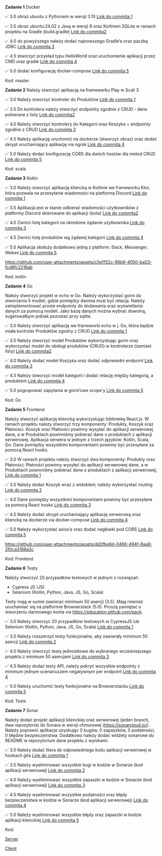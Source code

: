 **Zadanie 1** Docker

:white_check_mark: 3.0 obraz ubuntu z Pythonem w wersji 3.10 [Link do commita 1](https://hub.docker.com/r/pbednarski/kotlin-docker-example)

:white_check_mark: 3.5 obraz ubuntu:24.02 z Javą w wersji 8 oraz Kotlinem SQLite w ramach projektu na Gradle (build.gradle) [Link do commita2 ](https://hub.docker.com/r/pbednarski/kotlin-docker-example)

:white_check_mark: 4.0 do powyższego należy dodać najnowszego Gradle’a oraz paczkę JDBC [Link do commita 3](https://hub.docker.com/r/pbednarski/kotlin-docker-example)

:white_check_mark: 4.5 stworzyć przykład typu HelloWorld oraz uruchomienie aplikacji
przez CMD oraz gradle [Link do commita 4](https://hub.docker.com/r/pbednarski/kotlin-docker-example)

:white_check_mark: 5.0 dodać konfigurację docker-compose [Link do commita 5](https://hub.docker.com/r/pbednarski/kotlin-docker-example)

Kod: master

**Zadanie 2** Należy stworzyć aplikację na frameworku Play w Scali 3

:white_check_mark: 3.0 Należy stworzyć kontroler do Produktów [Link do commita 1](https://github.com/p3choco/Tech_Learning_repo/commit/af504428353d2dc30262d3736ee0a17bb86e82e5)

:white_check_mark: 3.5 Do kontrolera należy stworzyć endpointy zgodnie z CRUD - dane
pobierane z listy [Link do commita2 ](https://github.com/p3choco/Tech_Learning_repo/commit/40f6087ac8e66d45328f7d212b08f795718f00f2)

:white_check_mark: 4.0 Należy stworzyć kontrolery do Kategorii oraz Koszyka + endpointy
zgodnie z CRUD [Link do commita 3](https://github.com/p3choco/Tech_Learning_repo/commit/af504428353d2dc30262d3736ee0a17bb86e82e5)

:white_check_mark: 4.5 Należy aplikację uruchomić na dockerze (stworzyć obraz) oraz dodać
skrypt uruchamiający aplikację via ngrok [Link do commita 4](https://github.com/p3choco/Tech_Learning_repo/commit/d391d8af5375e487de35dd2631e72939e15a0a2d)

:white_check_mark: 5.0 Należy dodać konfigurację CORS dla dwóch hostów dla metod CRUD
 [Link do commita 5](https://github.com/p3choco/Tech_Learning_repo/commit/d391d8af5375e487de35dd2631e72939e15a0a2d)


Kod: scala

**Zadanie 3** Kotlin

:white_check_mark: 3.0 Należy stworzyć aplikację kliencką w Kotlinie we frameworku Ktor,
która pozwala na przesyłanie wiadomości na platformę Discord [Link do commita 1](https://github.com/p3choco/Tech_Learning_repo/commit/79e81c48abce6b8c924b8621fcd5a55c368a7a14)

:white_check_mark: 3.5 Aplikacja jest w stanie odbierać wiadomości użytkowników z
platformy Discord skierowane do aplikacji (bota) [Link do commita2 ](https://github.com/p3choco/Tech_Learning_repo/commit/7515ad9a0fd64a3db60eea2ae7a23864abfa1c06
)

:white_check_mark: 4.0 Zwróci listę kategorii na określone żądanie użytkownika [Link do commita 3](https://github.com/p3choco/Tech_Learning_repo/commit/f93c438fe50e1b1ded3dc49ce4f96339b3a64b5e
)

:white_check_mark: 4.5 Zwróci listę produktów wg żądanej kategorii [Link do commita 4](https://github.com/p3choco/Tech_Learning_repo/commit/f0d40983164238caa5dbd847b0a611d09123e9c1
)

:white_check_mark: 5.0 Aplikacja obsłuży dodatkowo jedną z platform: Slack, Messenger,
Webex
 [Link do commita 5](https://github.com/p3choco/Tech_Learning_repo/commit/763dcb5168ae8f9d3c2a6af8883977ab822e441e)




https://github.com/user-attachments/assets/c5e1152c-99b6-4050-ba53-fcd8fc2216ab


Kod: kotlin


**Zadanie 4** Go

Należy stworzyć projekt w echo w Go. Należy wykorzystać gorm do
stworzenia 5 modeli, gdzie pomiędzy dwoma musi być relacja. Należy
zaimplementować proste endpointy do dodawania oraz wyświetlania danych
za pomocą modeli. Jako bazę danych można wybrać dowolną, sugerowałbym
jednak pozostać przy sqlite.

:white_check_mark: 3.0 Należy stworzyć aplikację we frameworki echo w j. Go, która będzie
miała kontroler Produktów zgodny z CRUD [Link do commita 1](https://github.com/p3choco/Tech_Learning_repo/commit/ecaf27663690db6cba6b881ec902a93b4bcee7e8
)

:white_check_mark: 3.5 Należy stworzyć model Produktów wykorzystując gorm oraz
wykorzystać model do obsługi produktów (CRUD) w kontrolerze (zamiast
listy) [Link do commita2 ](https://github.com/p3choco/Tech_Learning_repo/commit/6f2c2f0cb8f8781eded33b744acd9524f3a9ff91
)

:white_check_mark: 4.0 Należy dodać model Koszyka oraz dodać odpowiedni endpoint [Link do commita 3](https://github.com/p3choco/Tech_Learning_repo/commit/34d847137ee7f94a6d72375a74a168805c4ebffd
)

:white_check_mark: 4.5 Należy stworzyć model kategorii i dodać relację między kategorią,
a produktem [Link do commita 4](https://github.com/p3choco/Tech_Learning_repo/commit/1cd2ace9d146b48967cb4e55251ff261741ca90c
)

:white_check_mark: 5.0 pogrupować zapytania w gorm’owe scope'y
 [Link do commita 5](https://github.com/p3choco/Tech_Learning_repo/commit/3b55f731884e8be36adba7f6fce2650a20781527)


Kod: Go



**Zadanie 5** Frontend

Należy stworzyć aplikację kliencką wykorzystując bibliotekę React.js.
W ramach projektu należy stworzyć trzy komponenty: Produkty, Koszyk
oraz Płatności. Koszyk oraz Płatności powinny wysyłać do aplikacji
serwerowej dane, a w Produktach powinniśmy pobierać dane o produktach
z aplikacji serwerowej. Aplikacja serwera w jednym z trzech języków:
Kotlin, Scala, Go. Dane pomiędzy wszystkimi komponentami powinny być
przesyłane za pomocą React hooks.

:white_check_mark: 3.0 W ramach projektu należy stworzyć dwa komponenty: Produkty oraz
Płatności; Płatności powinny wysyłać do aplikacji serwerowej dane, a w
Produktach powinniśmy pobierać dane o produktach z aplikacji
serwerowej; [Link do commita 1](https://github.com/p3choco/Tech_Learning_repo/commit/c7091c51ccc7eeaa76341403a229fa0203ab89f4)

:white_check_mark: 3.5 Należy dodać Koszyk wraz z widokiem; należy wykorzystać routing [Link do commita 2](https://github.com/p3choco/Tech_Learning_repo/commit/3d66229a8263cd5ef70943d3ed211d092e083e54)

:white_check_mark: 4.0 Dane pomiędzy wszystkimi komponentami powinny być przesyłane za
pomocą React hooks [Link do commita 3](https://github.com/p3choco/Tech_Learning_repo/commit/1c1a10e831cd669f0685015a0ccc14d5b1f96c1f)

:white_check_mark: 4.5 Należy dodać skrypt uruchamiający aplikację serwerową oraz
kliencką na dockerze via docker-compose [Link do commita 4](https://github.com/p3choco/Tech_Learning_repo/commit/5d59c24ba259d44bbd893c62a3f14d343b428161)

:white_check_mark: 5.0 Należy wykorzystać axios’a oraz dodać nagłówki pod CORS [Link do commita 5](https://github.com/p3choco/Tech_Learning_repo/commit/5d59c24ba259d44bbd893c62a3f14d343b428161)


https://github.com/user-attachments/assets/dd2fbe6d-0466-494f-8aa8-2f0ca3166a3c


Kod: Frontend


**Zadanie 6** Testy

Należy stworzyć 20 przypadków testowych w jednym z rozwiązań:

- Cypress JS (JS)
- Selenium (Kotlin, Python, Java, JS, Go, Scala)

Testy mają w sumie zawierać minimum 50 asercji (3.5). Mają również
uruchamiać się na platformie Browserstack (5.0). Proszę pamiętać o
stworzeniu darmowego konta via https://education.github.com/pack.

:white_check_mark: 3.0 Należy stworzyć 20 przypadków testowych w CypressJS lub Selenium
(Kotlin, Python, Java, JS, Go, Scala) [Link do commita 1](https://github.com/p3choco/Tech_Learning_repo/commit/ed9aff04c1f69e312fc7d1ed672f88ac61d2d4a9)

:white_check_mark: 3.5 Należy rozszerzyć testy funkcjonalne, aby zawierały minimum 50
asercji [Link do commita 2](https://github.com/p3choco/Tech_Learning_repo/commit/ed9aff04c1f69e312fc7d1ed672f88ac61d2d4a9)

:white_check_mark: 4.0 Należy stworzyć testy jednostkowe do wybranego wcześniejszego
projektu z minimum 50 asercjami [Link do commita 3](https://github.com/p3choco/Tech_Learning_repo/commit/ed9aff04c1f69e312fc7d1ed672f88ac61d2d4a9)

:white_check_mark: 4.5 Należy dodać testy API, należy pokryć wszystkie endpointy z
minimum jednym scenariuszem negatywnym per endpoint [Link do commita 4](https://github.com/p3choco/Tech_Learning_repo/commit/ed9aff04c1f69e312fc7d1ed672f88ac61d2d4a9)

:white_check_mark: 5.0 Należy uruchomić testy funkcjonalne na Browserstacku [Link do commita 5](https://github.com/p3choco/Tech_Learning_repo/commit/ed9aff04c1f69e312fc7d1ed672f88ac61d2d4a9)


Kod: Tests


**Zadanie 7** Sonar

Należy dodać projekt aplikacji klienckiej oraz serwerowej (jeden
branch, dwa repozytoria) do Sonara w wersji chmurowej
(https://sonarcloud.io/). Należy poprawić aplikacje uzyskując 0 bugów,
0 zapaszków, 0 podatności, 0 błędów bezpieczeństwa. Dodatkowo należy
dodać widżety sonarowe do README w repozytorium dane projektu z
wynikami.

:white_check_mark: 3.0 Należy dodać litera do odpowiedniego kodu aplikacji serwerowej w
hookach gita [Link do commita 1](https://github.com/p3choco/Tech_Learning_repo_SERVER/commit/bbef83bc2ae4e495e5c4b1015105b09a4a22be2a)

:white_check_mark: 3.5 Należy wyeliminować wszystkie bugi w kodzie w Sonarze (kod
aplikacji serwerowej) [Link do commita 2](https://github.com/p3choco/Tech_Learning_repo_SERVER/commit/bbef83bc2ae4e495e5c4b1015105b09a4a22be2a)

:white_check_mark: 4.0 Należy wyeliminować wszystkie zapaszki w kodzie w Sonarze (kod
aplikacji serwerowej) [Link do commita 3](https://github.com/p3choco/Tech_Learning_repo_SERVER/commit/bbef83bc2ae4e495e5c4b1015105b09a4a22be2a)

:white_check_mark: 4.5 Należy wyeliminować wszystkie podatności oraz błędy bezpieczeństwa
w kodzie w Sonarze (kod aplikacji serwerowej) [Link do commita 4](https://github.com/p3choco/Tech_Learning_repo_SERVER/commit/bbef83bc2ae4e495e5c4b1015105b09a4a22be2a)

:white_check_mark: 5.0 Należy wyeliminować wszystkie błędy oraz zapaszki w kodzie
aplikacji klienckiej [Link do commita 5](https://github.com/p3choco/Tech_Learning_repo_CLIENT/commit/f73979ae09d2a22147b7dd373ca934df5043bc10)


Kod: 

[Server](https://github.com/p3choco/Tech_Learning_repo_SERVER)

[Client](https://github.com/p3choco/Tech_Learning_repo_CLIENT) 


